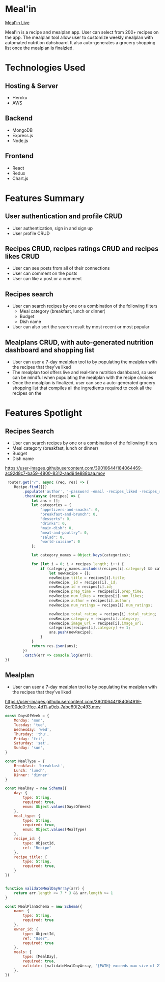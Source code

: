 # Meal'in

[Meal'in Live](https://meal-in.herokuapp.com/#/)

Meal'in is a recipe and mealplan app. User can select from 200+ recipes on the app. The mealplan tool allow user to customize weekly mealplan with automated nutrition dahsboard. It also auto-generates a grocery shopping list once the mealplan is finalzied. 

# Technologies Used

 ## Hosting & Server
  * Heroku
  * AWS
 ## Backend
 * MongoDB
 * Express.js
 * Node.js
 ## Frontend
 * React
 * Redux
 * Chart.js
 
 # Features Summary
 ## User authentication and profile CRUD
* User authentication, sign in and sign up
* User profile CRUD
 ## Recipes CRUD, recipes ratings CRUD and recipes likes CRUD
  * User can see posts from all of their connections
  * User can comment on the posts
  * User can like a post or a comment 
 ## Recipes search
 * User can search recipes by one or a combination of the following filters
   * Meal category (breakfast, lunch or dinner)
   * Budget
   * Dish name
* User can also sort the search result by most recent or most popular
 ## Mealplans CRUD, with auto-generated nutrition dashboard and shopping list
* User can user a 7-day mealplan tool to by populating the mealplan with the recipes that they've liked
* The mealplan tool offers live and real-time nutrition dashboard, so user can be mindful when populating the mealplan with the recipe choices
* Once the mealplan is finalized, user can see a auto-generated grocery shopping list that compiles all the ingredients required to cook all the recipes on the 

 # Features Spotlight
 ## Recipes Search
  * User can search recipes by one or a combination of the following filters
   * Meal category (breakfast, lunch or dinner)
   * Budget
   * Dish name
   
https://user-images.githubusercontent.com/39010644/184064469-ac92d8c7-ba59-4800-8312-aad94e888baa.mov

```js
 router.get("/", async (req, res) => {
    Recipe.find({})
        .populate('author', '-password -email -recipes_liked -recipes_rated')
        .then(async (recipes) => {
            let ans = [];
            let categories = {
                "appetizers-and-snacks": 0,
                "breakfast-and-brunch": 0,
                "desserts": 0,
                "drinks": 0,
                "main-dish": 0,
                "meat-and-poultry": 0,
                "salad": 0,
                "world-cuisine": 0
            };

            let category_names = Object.keys(categories);

            for (let i = 0; i < recipes.length; i++) {
                if (category_names.includes(recipes[i].category) && categories[recipes[i].category] < 8) {
                    let newRecipe = {};
                    newRecipe.title = recipes[i].title;
                    newRecipe._id = recipes[i]._id;
                    newRecipe.id = recipes[i].id;
                    newRecipe.prep_time = recipes[i].prep_time;
                    newRecipe.num_likes = recipes[i].num_likes;
                    newRecipe.author = recipes[i].author;
                    newRecipe.num_ratings = recipes[i].num_ratings;

                    newRecipe.total_rating = recipes[i].total_rating;
                    newRecipe.category = recipes[i].category;
                    newRecipe.image_url = recipes[i].image_url;
                    categories[recipes[i].category] += 1;
                    ans.push(newRecipe);
                }
            }
            return res.json(ans);
        })
        .catch(err => console.log(err));
})
```
 ## Mealplan
 * User can user a 7-day mealplan tool to by populating the mealplan with the recipes that they've liked

https://user-images.githubusercontent.com/39010644/184064919-8cf00de0-7fec-4d11-a9eb-7abe60f2e493.mov

```js
const DaysOfWeek = {
    Monday: 'mon',
    Tuesday: 'tue',
    Wednesday: 'wed',
    Thursday: 'thu',
    Friday: 'fri',
    Saturday: 'sat',
    Sunday: 'sun',
}

const MealType = {
    Breakfast: 'breakfast',
    Lunch: 'lunch',
    Dinner: 'dinner'
}

const MealDay = new Schema({
    day: {
        type: String,
        required: true,
        enum: Object.values(DaysOfWeek)
    },
    meal_type: {
        type: String,
        required: true,
        enum: Object.values(MealType)
    },
    recipe_id: {
        type: ObjectId,
        ref: "Recipe"
    },
    recipe_title: {
        type: String,
        required: true,
    }
})


function validateMealDayArray(arr) {
    return arr.length <= 7 * 3 && arr.length >= 1
}

const MealPlanSchema = new Schema({
    name: {
        type: String,
        required: true
    },
    owner_id: {
        type: ObjectId,
        ref: "User",
        required: true
    },
    meals: {
        type: [MealDay],
        required: true,
        validate: [validateMealDayArray, '{PATH} exceeds max size of 21']
    },
})
```







